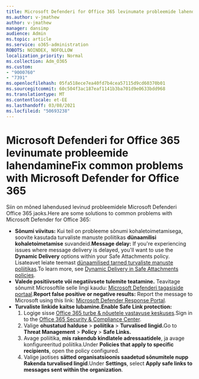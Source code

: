 ```yaml
---
title: Microsoft Defenderi for Office 365 levinumate probleemide lahendamine
ms.author: v-jmathew
author: v-jmathew
manager: dansimp
audience: Admin
ms.topic: article
ms.service: o365-administration
ROBOTS: NOINDEX, NOFOLLOW
localization_priority: Normal
ms.collection: Adm_O365
ms.custom:
- "9000760"
- "7391"
ms.openlocfilehash: 05fa518ece7ea40fd7b4cea57115d9cd60370b01
ms.sourcegitcommit: 60c504f3ac187eaf1141b3ba701d9e0633bdd968
ms.translationtype: MT
ms.contentlocale: et-EE
ms.lasthandoff: 03/08/2021
ms.locfileid: "50693238"
---
```

# <a name="fix-common-problems-with-microsoft-defender-for-office-365"></a><span data-ttu-id="379be-102">Microsoft Defenderi for Office 365 levinumate probleemide lahendamine</span><span class="sxs-lookup"><span data-stu-id="379be-102">Fix common problems with Microsoft Defender for Office 365</span></span>

<span data-ttu-id="379be-103">Siin on mõned lahendused levinud probleemidele Microsoft Defenderi Office 365 jaoks.</span><span class="sxs-lookup"><span data-stu-id="379be-103">Here are some solutions to common problems with Microsoft Defender for Office 365:</span></span>

- <span data-ttu-id="379be-104">**Sõnumi viivitus:** Kui teil on probleeme sõnumi kohaletoimetamisega, soovite kasutada turvaliste manuste poliitikas **dünaamilisi kohaletoimetamise** suvandeid.</span><span class="sxs-lookup"><span data-stu-id="379be-104">**Message delay:** If you're experiencing issues where message delivery is delayed, you'll want to use the **Dynamic Delivery** options within your Safe Attachments policy.</span></span> <span data-ttu-id="379be-105">Lisateavet leiate teemast [dünaamilised tarned turvaliste manuste poliitikas](https://go.microsoft.com/fwlink/?linkid=2094106).</span><span class="sxs-lookup"><span data-stu-id="379be-105">To learn more, see [Dynamic Delivery in Safe Attachments policies](https://go.microsoft.com/fwlink/?linkid=2094106).</span></span>
- <span data-ttu-id="379be-106">**Valede positiivsete või negatiivsete tulemite teatamine.** Teavitage sõnumit Microsoftile selle lingi kaudu: [Microsoft Defenderi tagasiside portaal](https://go.microsoft.com/fwlink/?linkid=2092835).</span><span class="sxs-lookup"><span data-stu-id="379be-106">**Report false positive or negative results:** Report the message to Microsoft using this link: [Microsoft Defender Response Portal](https://go.microsoft.com/fwlink/?linkid=2092835).</span></span>
- <span data-ttu-id="379be-107">**Turvaliste linkide kaitse lubamine.**</span><span class="sxs-lookup"><span data-stu-id="379be-107">**Enable Safe Link protection:**</span></span>
    1. <span data-ttu-id="379be-108">Logige sisse [Office 365 turbe & nõuetele vastavuse keskuses](https://go.microsoft.com/fwlink/p/?linkid=2077143).</span><span class="sxs-lookup"><span data-stu-id="379be-108">Sign in to the [Office 365 Security & Compliance Center](https://go.microsoft.com/fwlink/p/?linkid=2077143).</span></span>
    2. <span data-ttu-id="379be-109">Valige **ohustatud halduse**  >  **poliitika**  >  **Turvalised lingid.**</span><span class="sxs-lookup"><span data-stu-id="379be-109">Go to **Threat Management** > **Policy** > **Safe Links.**</span></span>
    3. <span data-ttu-id="379be-110">Avage poliitika, **mis rakendub kindlatele adressaatidele**, ja avage konfigureeritud poliitika.</span><span class="sxs-lookup"><span data-stu-id="379be-110">Under **Policies that apply to specific recipients**, open the policy configured.</span></span>
    4. <span data-ttu-id="379be-111">Valige jaotises **sätted** **organisatsioonis saadetud sõnumitele nupp Rakenda turvalised lingid**.</span><span class="sxs-lookup"><span data-stu-id="379be-111">Under **Settings**, select **Apply safe links to messages sent within the organization**.</span></span>
